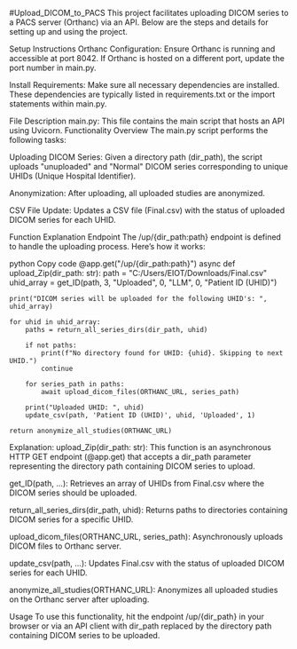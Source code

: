 #Upload_DICOM_to_PACS
This project facilitates uploading DICOM series to a PACS server (Orthanc) via an API. Below are the steps and details for setting up and using the project.

Setup Instructions
Orthanc Configuration: Ensure Orthanc is running and accessible at port 8042. If Orthanc is hosted on a different port, update the port number in main.py.

Install Requirements: Make sure all necessary dependencies are installed. These dependencies are typically listed in requirements.txt or the import statements within main.py.

File Description
main.py: This file contains the main script that hosts an API using Uvicorn.
Functionality Overview
The main.py script performs the following tasks:

Uploading DICOM Series: Given a directory path (dir_path), the script uploads "unuploaded" and "Normal" DICOM series corresponding to unique UHIDs (Unique Hospital Identifier).

Anonymization: After uploading, all uploaded studies are anonymized.

CSV File Update: Updates a CSV file (Final.csv) with the status of uploaded DICOM series for each UHID.

Function Explanation
Endpoint
The /up/{dir_path:path} endpoint is defined to handle the uploading process. Here’s how it works:

python
Copy code
@app.get("/up/{dir_path:path}")
async def upload_Zip(dir_path: str):
    path = "C:/Users/EIOT/Downloads/Final.csv"
    uhid_array = get_ID(path, 3, "Uploaded", 0, "LLM", 0, "Patient ID (UHID)")
    
    print("DICOM series will be uploaded for the following UHID's: ", uhid_array)
    
    for uhid in uhid_array:
        paths = return_all_series_dirs(dir_path, uhid)
        
        if not paths:
            print(f"No directory found for UHID: {uhid}. Skipping to next UHID.")
            continue
        
        for series_path in paths:
            await upload_dicom_files(ORTHANC_URL, series_path)
        
        print("Uploaded UHID: ", uhid)
        update_csv(path, 'Patient ID (UHID)', uhid, 'Uploaded', 1)
    
    return anonymize_all_studies(ORTHANC_URL)
Explanation:
upload_Zip(dir_path: str): This function is an asynchronous HTTP GET endpoint (@app.get) that accepts a dir_path parameter representing the directory path containing DICOM series to upload.

get_ID(path, ...): Retrieves an array of UHIDs from Final.csv where the DICOM series should be uploaded.

return_all_series_dirs(dir_path, uhid): Returns paths to directories containing DICOM series for a specific UHID.

upload_dicom_files(ORTHANC_URL, series_path): Asynchronously uploads DICOM files to Orthanc server.

update_csv(path, ...): Updates Final.csv with the status of uploaded DICOM series for each UHID.

anonymize_all_studies(ORTHANC_URL): Anonymizes all uploaded studies on the Orthanc server after uploading.

Usage
To use this functionality, hit the endpoint /up/{dir_path} in your browser or via an API client with dir_path replaced by the directory path containing DICOM series to be uploaded.
